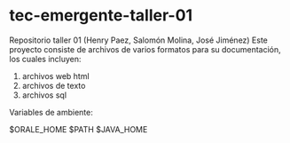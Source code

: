 # tec-emergente-taller-01
Repositorio taller 01 (Henry Paez, Salomón Molina, José Jiménez)
Este proyecto consiste de archivos de varios formatos para su documentación, los cuales incluyen:

1. archivos web html
2. archivos de texto
3. archivos sql

Variables de ambiente:

$ORALE_HOME
$PATH
$JAVA_HOME
